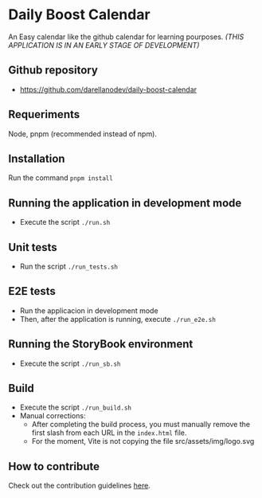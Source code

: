# Daily Boost Calendar

An Easy calendar like the github calendar for learning pourposes. _(THIS APPLICATION IS IN AN EARLY STAGE OF DEVELOPMENT)_

## Github repository

- <https://github.com/darellanodev/daily-boost-calendar>

## Requeriments

Node, pnpm (recommended instead of npm).

## Installation

Run the command `pnpm install`

## Running the application in development mode

- Execute the script `./run.sh`

## Unit tests

- Run the script `./run_tests.sh`

## E2E tests

- Run the applicacion in development mode
- Then, after the application is running, execute `./run_e2e.sh`

## Running the StoryBook environment

- Execute the script `./run_sb.sh`

## Build

- Execute the script `./run_build.sh`
- Manual corrections:
  - After completing the build process, you must manually remove the first slash from each URL in the `index.html` file.
  - For the moment, Vite is not copying the file src/assets/img/logo.svg

## How to contribute

Check out the contribution guidelines [here](./CONTRIBUTING.md).
